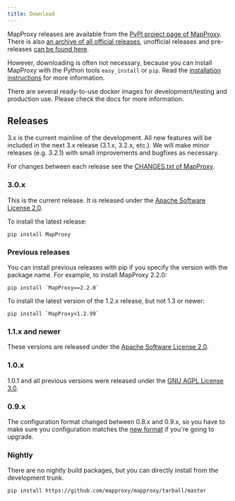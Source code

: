 ```yaml
---
title: Download
---
```


MapProxy releases are available from the [PyPI project page of MapProxy](http://pypi.python.org/pypi/MapProxy). There is also [an archive of all official releases](https://pypi.python.org/packages/source/M/MapProxy/), unofficial releases and pre-releases [can be found here](https://mapproxy.org/static/rel/).

However, downloading is often not necessary, because you can install MapProxy with the Python tools `easy_install` or `pip`. Read the [installation instructions](https://mapproxy.github.io/mapproxy/install.html) for more information.

There are several ready-to-use docker images for development/testing and production use. Please check the docs for more information.

## Releases

3.x is the current mainline of the development. All new features will be included in the next 3.x release (3.1.x, 3.2.x, etc.). We will make minor releases (e.g. 3.2.1) with small improvements and bugfixes as necessary.

For changes between each release see the [CHANGES.txt of MapProxy](https://github.com/mapproxy/mapproxy/blob/master/CHANGES.txt).

### 3.0.x

This is the current release. It is released under the [Apache Software License 2.0](http://www.apache.org/licenses/LICENSE-2.0.html).

To install the latest release:

    pip install MapProxy

### Previous releases
You can install previous releases with pip if you specify the version with the package name. For example, to install MapProxy 2.2.0:

    pip install `MapProxy==2.2.0`

To install the latest version of the 1.2.x release, but not 1.3 or newer:

    pip install `MapProxy<1.2.99`

### 1.1.x and newer

These versions are released under the [Apache Software License 2.0](http://www.apache.org/licenses/LICENSE-2.0.html).

### 1.0.x

1.0.1 and all previous versions were released under the [GNU AGPL License 3.0](http://www.fsf.org/licensing/licenses/agpl-3.0.html).

### 0.9.x

The configuration format changed between 0.8.x and 0.9.x, so you have to make sure you configuration matches the [new format](https://mapproxy.org/docs/latest/migrate.html) if you're going to upgrade.

### Nightly

There are no nightly build packages, but you can directly install from the development trunk.

    pip install https://github.com/mapproxy/mapproxy/tarball/master

<!--  TODO check broken links
The release branches are also available. For example:

    pip install https://github.com/mapproxy/mapproxy/tarball/1.4.x -->
